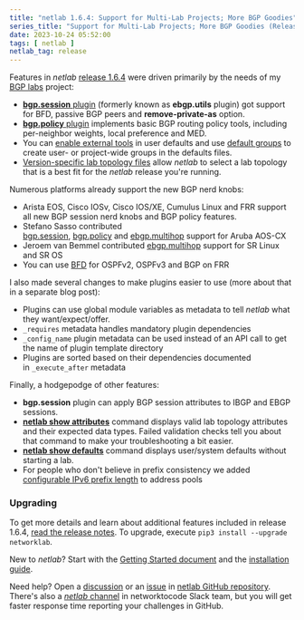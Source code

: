 ```yaml
---
title: "netlab 1.6.4: Support for Multi-Lab Projects; More BGP Goodies"
series_title: "Support for Multi-Lab Projects; More BGP Goodies (Release 1.6.4)"
date: 2023-10-24 05:52:00
tags: [ netlab ]
netlab_tag: release
---
```

Features in *netlab* [release 1.6.4](https://netlab.tools/release/1.6/#release-1-6-4) were driven primarily by the needs of my [BGP labs](https://ipspace.github.io/bgplab/) project:

- [**bgp.session** plugin](https://netlab.tools/plugins/bgp.session/) (formerly known as **ebgp.utils** plugin) got support for BFD, passive BGP peers and **remove-private-as** option.
- [**bgp.policy** plugin](https://netlab.tools/plugins/bgp.session/) implements basic BGP routing policy tools, including per-neighbor weights, local preference and MED.
- You can [enable external tools](https://netlab.tools/extools/#tools-enable-default) in user defaults and use [default groups](https://netlab.tools/groups/#default-groups) to create  user- or project-wide groups in the defaults files.
- [Version-specific lab topology files](https://netlab.tools/dev/versioning/) allow _netlab_ to select a lab topology that is a best fit for the _netlab_ release you're running.

Numerous platforms already support the new BGP nerd knobs:
<!--more-->
-   Arista EOS, Cisco IOSv, Cisco IOS/XE, Cumulus Linux and FRR support all new BGP session nerd knobs and BGP policy features.
-   Stefano Sasso contributed [bgp.session](https://netlab.tools/plugins/bgp.session/), [bgp.policy](https://netlab.tools/plugins/bgp.policy/) and [ebgp.multihop](https://netlab.tools/plugins/ebgp.multihop/) support for Aruba AOS-CX
-   Jeroem van Bemmel contributed [ebgp.multihop](https://netlab.tools/plugins/ebgp.multihop/) support for SR Linux and SR OS
-   You can use [BFD](https://netlab.tools/module/bfd/) for OSPFv2, OSPFv3 and BGP on FRR

I also made several changes to make plugins easier to use (more about that in a separate blog post):

* Plugins can use global module variables as metadata to tell _netlab_ what they want/expect/offer.
* `_requires` metadata handles mandatory plugin dependencies
* `_config_name` plugin metadata can be used instead of an API call to get the name of plugin template directory
* Plugins are sorted based on their dependencies documented in `_execute_after` metadata

Finally, a hodgepodge of other features:

* **bgp.session** plugin can apply BGP session attributes to IBGP and EBGP sessions.
* **[netlab show attributes](https://netlab.tools/netlab/show/#netlab-show-attributes)** command displays valid lab topology attributes and their expected data types. Failed validation checks tell you about that command to make your troubleshooting a bit easier.
* **[netlab show defaults](https://netlab.tools/netlab/show/#netlab-show-defaults)** command displays user/system defaults without starting a lab.
* For people who don't believe in prefix consistency we added [configurable IPv6 prefix length](https://netlab.tools/addressing/#address-pool-specs) to address pools

### Upgrading

To get more details and learn about additional features included in release 1.6.4, [read the release notes](https://netlab.tools/release/1.6/#release-1-6-4). To upgrade, execute `pip3 install --upgrade networklab`.

New to *netlab*? Start with the [Getting Started document](https://netlab.tools/tutorials/) and the [installation guide](https://netlab.tools/install/).

Need help? Open a [discussion](https://github.com/ipspace/netlab/discussions) or an [issue](https://github.com/ipspace/netlab/issues) in [netlab GitHub repository](https://github.com/ipspace/netlab). There's also a [*netlab* channel](https://networktocode.slack.com/archives/C022DQHK8BH) in networktocode Slack team, but you will get faster response time reporting your challenges in GitHub.
